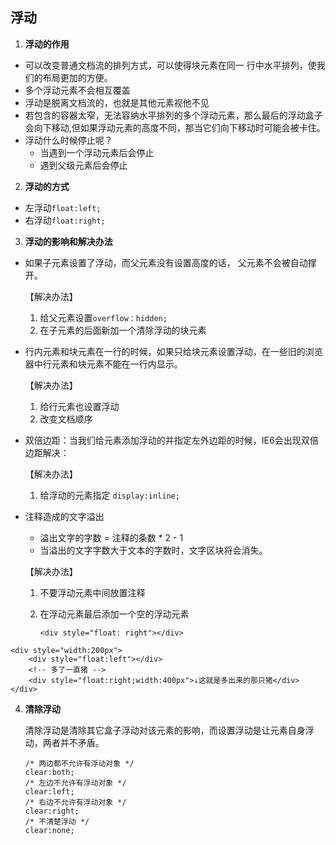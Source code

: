 ## 浮动

1. **浮动的作用**
- 可以改变普通文档流的排列方式，可以使得块元素在同一
行中水平排列，使我们的布局更加的方便。
- 多个浮动元素不会相互覆盖
- 浮动是脱离文档流的，也就是其他元素视他不见
- 若包含的容器太窄，无法容纳水平排列的多个浮动元素，那么最后的浮动盒子会向下移动,但如果浮动元素的高度不同，那当它们向下移动时可能会被卡住。
- 浮动什么时候停止呢？
    - 当遇到一个浮动元素后会停止
    - 遇到父级元素后会停止
2. **浮动的方式**
- 左浮动`float:left;`
- 右浮动`float:right;`
3. **浮动的影响和解决办法**
- 如果子元素设置了浮动，而父元素没有设置高度的话，
父元素不会被自动撑开。

    【解决办法】
    1. 给父元素设置`overflow：hidden;`
    2. 在子元素的后面新加一个清除浮动的块元素
- 行内元素和块元素在一行的时候，如果只给块元素设置浮动，在一些旧的浏览器中行元素和块元素不能在一行内显示。

    【解决办法】
    1. 给行元素也设置浮动
    2. 改变文档顺序
- 双倍边距：当我们给元素添加浮动的并指定左外边距的时候，IE6会出现双倍边距解决：

    【解决办法】
    1. 给浮动的元素指定 `display:inline; `  
- 注释造成的文字溢出

    - 溢出文字的字数 = 注释的条数 * 2 - 1
    - 当溢出的文字字数大于文本的字数时，文字区块将会消失。

    【解决办法】
    1. 不要浮动元素中间放置注释
    2. 在浮动元素最后添加一个空的浮动元素

        `<div style="float: right"></div>`
```
<div style="width:200px">
    <div style="float:left"></div>
    <!-- 多了一直猪 -->
    <div style="float:right;width:400px">↓这就是多出来的那只猪</div>
</div>
```
4. **清除浮动**

    清除浮动是清除其它盒子浮动对该元素的影响，而设置浮动是让元素自身浮动，两者并不矛盾。
    ```
    /* 两边都不允许有浮动对象 */
    clear:both;
    /* 左边不允许有浮动对象 */
    clear:left;
    /* 右边不允许有浮动对象 */
    clear:right;
    /* 不清楚浮动 */
    clear:none;
    ```
